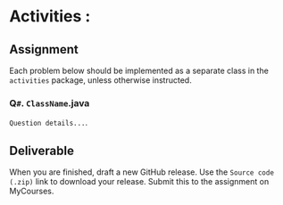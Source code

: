 # Activities <NUMBER>: <SUBJECT>

<!-- TODO: Update session number and subject. --->

## Assignment

Each problem below should be implemented as a separate class in the `activities` package, unless otherwise instructed.

<!-- TODO: Insert question number and link to implementation here. --->

### Q`#`. `ClassName`.java

<!-- TODO: Insert question details here. --->

`Question details...`.

## Deliverable

When you are finished, draft a new GitHub release. Use the `Source code (.zip)` link to download your release. Submit this to the assignment on MyCourses.
